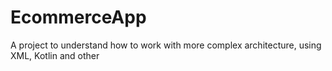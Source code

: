 # EcommerceApp
A project to understand how to work with more complex architecture, using XML, Kotlin and other
